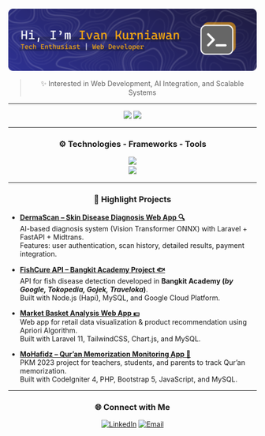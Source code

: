 <!-- ## Hello 👋, I'm Ivan  -->

![Ivan Kurniawan](img/Banner.png)

<div align='center'>

> ✨ Interested in Web Development, AI Integration, and Scalable Systems

---

<!-- Github Stats -->
<div align="center">
  <img width="45%" src="https://github-readme-stats-eight-theta.vercel.app/api?username=VanKurnia&show_icons=true&theme=algolia&include_all_commits=true&count_private=true"/>
  <img width="44%" src="https://github-readme-stats-eight-theta.vercel.app/api/top-langs/?username=VanKurnia&layout=compact&langs_count=8&theme=algolia"/>
</div>

---

<div align='center'>

### ⚙️ Technologies - Frameworks - Tools

</div>

</div>
<div align='center'>
<img src="https://go-skill-icons.vercel.app/api/icons?i=html,css,php,js,python,git,mysql,docker,"/><br/>
<img src="https://go-skill-icons.vercel.app/api/icons?i=gcp,laravel,codeigniter,nodejs,fastapi,chartjs,livewire,bootstrap,tailwind,"/>
</div>

---

<div align='center'>

### 🌟 Highlight Projects

</div>

- [**DermaScan – Skin Disease Diagnosis Web App 🔍**](https://github.com/VanKurnia/DermaScan)  
  AI-based diagnosis system (Vision Transformer ONNX) with Laravel + FastAPI + Midtrans.  
  Features: user authentication, scan history, detailed results, payment integration.

- [**FishCure API – Bangkit Academy Project 🐟**](https://github.com/Bangkit-Capstone-Team-C241-PS088/FISHCURE-API)  
  API for fish disease detection developed in **Bangkit Academy (_by Google, Tokopedia, Gojek, Traveloka_)**.  
  Built with Node.js (Hapi), MySQL, and Google Cloud Platform.

- [**Market Basket Analysis Web App 💵**](https://github.com/VanKurnia/Market-Basket-Analysis-App)  
  Web app for retail data visualization & product recommendation using Apriori Algorithm.  
  Built with Laravel 11, TailwindCSS, Chart.js, and MySQL.

- [**MoHafidz – Qur’an Memorization Monitoring App 📖**](https://github.com/johanrza/MoHafidz)  
  PKM 2023 project for teachers, students, and parents to track Qur’an memorization.  
  Built with CodeIgniter 4, PHP, Bootstrap 5, JavaScript, and MySQL.

---

<div align='center'>

### 🌐 Connect with Me

[![LinkedIn](https://img.shields.io/badge/LinkedIn-blue?style=for-the-badge&logo=linkedin&logoColor=white)](https://linkedin.com/in/ivankurniawan474)
[![Email](https://img.shields.io/badge/Email-D14836?style=for-the-badge&logo=gmail&logoColor=white)](mailto:ivankurniawan474@gmail.com)

</div>

<!--
**VanKurnia/VanKurnia** is a ✨ _special_ ✨ repository because its `README.md` (this file) appears on your GitHub profile.

Here are some ideas to get you started:

- 🔭 I’m currently working on ...
- 🌱 I’m currently learning ...
- 👯 I’m looking to collaborate on ...
- 🤔 I’m looking for help with ...
- 💬 Ask me about ...
- 📫 How to reach me: ...
- 😄 Pronouns: ...
- ⚡ Fun fact: ...
-->
